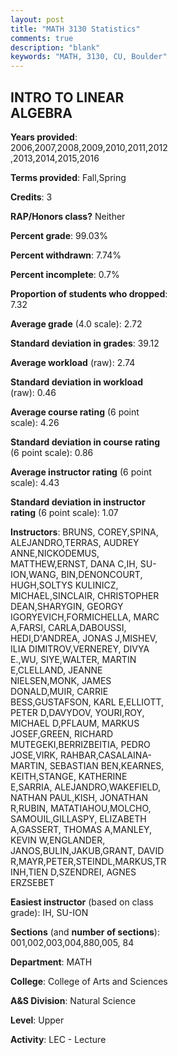 ```yaml
---
layout: post
title: "MATH 3130 Statistics"
comments: true
description: "blank"
keywords: "MATH, 3130, CU, Boulder"
--- 
```

<head>
<script src="https://ajax.googleapis.com/ajax/libs/jquery/2.1.3/jquery.min.js"></script>
<script src="https://dl.dropboxusercontent.com/s/pc42nxpaw1ea4o9/highcharts.js?dl=0"></script>
<!-- <script src="../assets/js/highcharts.js"></script> -->
<style type="text/css">@font-face {
	font-family: "Bebas Neue";
	src: url(https://www.filehosting.org/file/details/544349/BebasNeue%20Regular.otf) format("opentype");
	}
	h1.Bebas { 
		font-family: "Bebas Neue", Verdana, Tahoma;
	}
</style>
</head>
<body>
	<div id="container" style="float: right; width: 45%; height: 88%; margin-left: 2.5%; margin-right: 2.5%;"></div>
	<script language="JavaScript">
		$(document).ready(function() {
		var chart = {type: 'column'};
		var title = {text: 'Grade Distribution'};
		var xAxis = {categories: ['A','B','C','D','F'],crosshair: true};
		var yAxis = {min: 0,title: {text: 'Percentage'}};
		var tooltip = {headerFormat: '<center><b><span style="font-size:20px">{point.key}</span></b></center>',
		               pointFormat: '<td style="padding:0"><b>{point.y:.1f}%</b></td>',
		               footerFormat: '</table>',shared: true,useHTML: true};
		var plotOptions = {column: {pointPadding: 0.0,borderWidth: 0}};  
		var credits = {enabled: false};var series= [{name: 'Percent',data: [32.22,32.53,22.11,4.69,8.44,]}];
		var json = {};
		json.chart = chart;
		json.title = title;
		json.tooltip = tooltip;
		json.xAxis = xAxis;
		json.yAxis = yAxis;  
		json.series = series;
		json.plotOptions = plotOptions;  
		json.credits = credits;
		$('#container').highcharts(json);
	});
	</script>
</body>
			   
## INTRO TO LINEAR ALGEBRA

**Years provided**: 2006,2007,2008,2009,2010,2011,2012,2013,2014,2015,2016

**Terms provided**: Fall,Spring

**Credits**: 3

**RAP/Honors class?** Neither

**Percent grade**: 99.03%

**Percent withdrawn**: 7.74%

**Percent incomplete**: 0.7%

**Proportion of students who dropped**: 7.32

**Average grade** (4.0 scale): 2.72

**Standard deviation in grades**: 39.12

**Average workload** (raw): 2.74

**Standard deviation in workload** (raw): 0.46

**Average course rating** (6 point scale): 4.26

**Standard deviation in course rating** (6 point scale): 0.86

**Average instructor rating** (6 point scale): 4.43

**Standard deviation in instructor rating** (6 point scale): 1.07

**Instructors**: BRUNS, COREY,SPINA, ALEJANDRO,TERRAS, AUDREY ANNE,NICKODEMUS, MATTHEW,ERNST, DANA C,IH, SU-ION,WANG, BIN,DENONCOURT, HUGH,SOLTYS KULINICZ, MICHAEL,SINCLAIR, CHRISTOPHER DEAN,SHARYGIN, GEORGY IGORYEVICH,FORMICHELLA, MARC A,FARSI, CARLA,DABOUSSI, HEDI,D'ANDREA, JONAS J,MISHEV, ILIA DIMITROV,VERNEREY, DIVYA E.,WU, SIYE,WALTER, MARTIN E,CLELLAND, JEANNE NIELSEN,MONK, JAMES DONALD,MUIR, CARRIE BESS,GUSTAFSON, KARL E,ELLIOTT, PETER D,DAVYDOV, YOURI,ROY, MICHAEL D,PFLAUM, MARKUS JOSEF,GREEN, RICHARD MUTEGEKI,BERRIZBEITIA, PEDRO JOSE,VIRK, RAHBAR,CASALAINA-MARTIN, SEBASTIAN BEN,KEARNES, KEITH,STANGE, KATHERINE E,SARRIA, ALEJANDRO,WAKEFIELD, NATHAN PAUL,KISH, JONATHAN R,RUBIN, MATATIAHOU,MOLCHO, SAMOUIL,GILLASPY, ELIZABETH A,GASSERT, THOMAS A,MANLEY, KEVIN W,ENGLANDER, JANOS,BULIN,JAKUB,GRANT, DAVID R,MAYR,PETER,STEINDL,MARKUS,TRINH,TIEN D,SZENDREI, AGNES ERZSEBET

**Easiest instructor** (based on class grade): IH, SU-ION

**Sections** (and **number of sections**): 001,002,003,004,880,005, 84

**Department**: MATH

**College**: College of Arts and Sciences

**A&S Division**: Natural Science

**Level**: Upper

**Activity**: LEC - Lecture